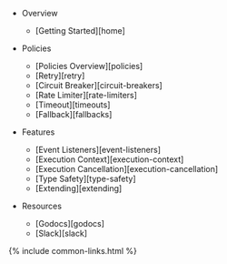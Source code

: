 - Overview
  - [Getting Started][home]

- Policies
  - [Policies Overview][policies]
  - [Retry][retry]
  - [Circuit Breaker][circuit-breakers]
  - [Rate Limiter][rate-limiters]
  - [Timeout][timeouts]
  - [Fallback][fallbacks]

- Features
  - [Event Listeners][event-listeners]
  - [Execution Context][execution-context]
  - [Execution Cancellation][execution-cancellation]
  - [Type Safety][type-safety]
  - [Extending][extending]

- Resources
  - [Godocs][godocs]
  - [Slack][slack]

{% include common-links.html %}
